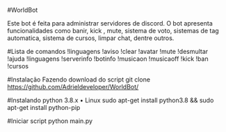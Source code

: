 

#WorldBot

Este bot é feita para administrar servidores de discord. O bot apresenta funcionalidades como banir, kick , mute, sistema de voto, sistemas de tag automatica, sistema de cursos, limpar chat, dentre outros.

#Lista de comandos
 !linguagens
 !aviso
 !clear
 !avatar
 !mute
 !desmultar
 !ajuda
 !linguagens
 !serverinfo
 !botinfo
 !musicaon
 !musicaoff
 !kick
 !ban
 !cursos

#Instalação
  Fazendo download do script git clone https://github.com/Adrieldeveloper/WorldBot/

#Instalando python 3.8.x
• Linux sudo apt-get install python3.8 && sudo apt-get install python-pip

#Iniciar script
  python main.py
